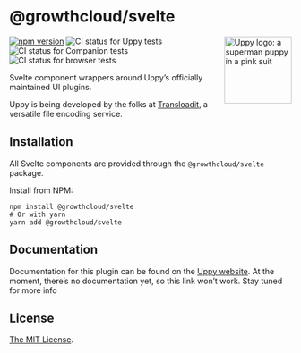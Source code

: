 # @growthcloud/svelte

<img src="https://uppy.io/images/logos/uppy-dog-head-arrow.svg" width="120" alt="Uppy logo: a superman puppy in a pink suit" align="right">

[![npm version](https://img.shields.io/npm/v/@growthcloud/svelte.svg?style=flat-square)](https://www.npmjs.com/package/@growthcloud/svelte)
![CI status for Uppy tests](https://github.com/transloadit/uppy/workflows/Tests/badge.svg)
![CI status for Companion tests](https://github.com/transloadit/uppy/workflows/Companion/badge.svg)
![CI status for browser tests](https://github.com/transloadit/uppy/workflows/End-to-end%20tests/badge.svg)

Svelte component wrappers around Uppy’s officially maintained UI plugins.

Uppy is being developed by the folks at [Transloadit](https://transloadit.com), a versatile file encoding service.

## Installation

All Svelte components are provided through the `@growthcloud/svelte` package.

Install from NPM:

```shell
npm install @growthcloud/svelte
# Or with yarn
yarn add @growthcloud/svelte
```

## Documentation

Documentation for this plugin can be found on the [Uppy website](https://uppy.io/docs/svelte). At the moment, there’s no documentation yet, so this link won’t work. Stay tuned for more info

## License

[The MIT License](./LICENSE).
